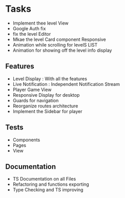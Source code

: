 # Tasks

- Implement thee level View
- Google Auth fix
- fix the level Editor
- Mkae the level Card component Responsive
- Animation while scrolling for levelS LIST
- Animation for showing off the level info display

## Features
- Level Display : With all the features
- Live Notification : Independent Notification Stream
- Player Game View
- Responsive Display for desktop
- Guards for navigation
- Reorganize routes architecture
- Implement the Sidebar for player

## Tests

- Components
- Pages
- View

## Documentation

- TS Documentation on all Files
- Refactoring and functions exporting
- Type Checking and TS improving
